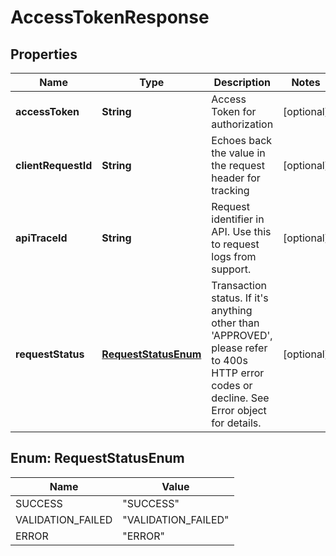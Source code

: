 
# AccessTokenResponse

## Properties
Name | Type | Description | Notes
------------ | ------------- | ------------- | -------------
**accessToken** | **String** | Access Token for authorization |  [optional]
**clientRequestId** | **String** | Echoes back the value in the request header for tracking |  [optional]
**apiTraceId** | **String** | Request identifier in API. Use this to request logs from support. |  [optional]
**requestStatus** | [**RequestStatusEnum**](#RequestStatusEnum) | Transaction status. If it&#39;s anything other than &#39;APPROVED&#39;, please refer to 400s HTTP error codes or decline. See Error object for details. |  [optional]


<a name="RequestStatusEnum"></a>
## Enum: RequestStatusEnum
Name | Value
---- | -----
SUCCESS | &quot;SUCCESS&quot;
VALIDATION_FAILED | &quot;VALIDATION_FAILED&quot;
ERROR | &quot;ERROR&quot;



